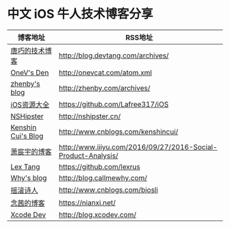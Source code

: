 中文 iOS 牛人技术博客分享
=========


博客地址 | RSS地址
----- | -----
[唐巧的技术博客](http://blog.devtang.com/) | <http://blog.devtang.com/archives/>
[OneV's Den](http://onevcat.com) | <http://onevcat.com/atom.xml>
[zhenby's blog](http://zhenby.com/) | <http://zhenby.com/archives/>
[iOS资源大全](https://github.com/Lafree317) | <https://github.com/Lafree317/iOS>
[NSHipster](http://nshipster.cn/) | <http://nshipster.cn/>
[Kenshin Cui's Blog](http://www.cnblogs.com/kenshincui/) | <http://www.cnblogs.com/kenshincui/>
[萧宸宇的博客](http://www.iiiyu.com/2016/09/27/2016-Social-Product-Analysis/) | <http://www.iiiyu.com/2016/09/27/2016-Social-Product-Analysis/>
[Lex Tang](http://lexrus.com/) | <https://github.com/lexrus>
[Why's blog](http://blog.callmewhy.com/) | <http://blog.callmewhy.com/>
[摇滚诗人](http://www.cnblogs.com/biosli) | <http://www.cnblogs.com/biosli>
[念茜的博客](https://nianxi.net/) | <https://nianxi.net/>
[Xcode Dev](http://blog.xcodev.com/) | <http://blog.xcodev.com/>
